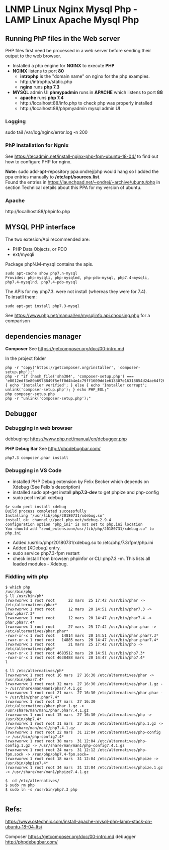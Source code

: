 # LNMP Linux Nginx Mysql Php - LAMP Linux Apache Mysql Php

## Running PhP files in the Web server

PHP files first need be processed in a web server before sending their output to the web browser.  

* Installed a php engine for **NGINX** to execute **PHP**  
* **NGINX** listens to port **80**
  * **introphp** is the "domain name" on nginx for the php examples.
  * http://introphp/static.php
  * **nginx** runs **php 7.3**
* **MYSQL** admin UI **phmypadmin** runs in **APACHE** which listens to port **88**  
  * **apache** runs **php 7.4**
  * http://localhost:88/info.php to check php was properly installed
  * http://localhost:88/phpmyadmin mysql admin UI


### Logging
sudo tail /var/log/nginx/error.log -n 200

### PhP installation for Ngnix 
See https://tecadmin.net/install-nginx-php-fpm-ubuntu-18-04/ to find out how to configure PHP for nginx.

**Note:**
sudo add-apt-repository ppa:ondrej/php would hang so I added the ppa entries manually to **/etc/apt/sources.list**.  
Found the entries in https://launchpad.net/~ondrej/+archive/ubuntu/php in section Technical details about this PPA for my version of ubuntu.

### Apache

http://localhost:88/phpinfo.php  

## MYSQL PHP interface

The two extesion/Api recommended are:
* PHP Data Objects, or PDO
* ext/mysqli

Package phpN.M-mysql contains the apis.  
```
sudo apt-cache show php7.n-mysql
Provides: php-mysqli, php-mysqlnd, php-pdo-mysql, php7.4-mysqli, php7.4-mysqlnd, php7.4-pdo-mysql
```
The APIs for my php7.3. were not install (whereas they were for 7.4).  
To insatll them:
```
sudo apt-get install php7.3-mysql
```

See https://www.php.net/manual/en/mysqlinfo.api.choosing.php  for a comparison


## dependencies manager

**Composer**
See https://getcomposer.org/doc/00-intro.md  

In the project folder

```
php -r "copy('https://getcomposer.org/installer', 'composer-setup.php');"
php -r "if (hash_file('sha384', 'composer-setup.php') === 'e0012edf3e80b6978849f5eff0d4b4e4c79ff1609dd1e613307e16318854d24ae64f26d17af3ef0bf7cfb710ca74755a') { echo 'Installer verified'; } else { echo 'Installer corrupt'; unlink('composer-setup.php'); } echo PHP_EOL;"
php composer-setup.php
php -r "unlink('composer-setup.php');"
```

## Debugger

### Debugging in web browser
debbuging: https://www.php.net/manual/en/debugger.php  

**PHP Debug Bar**
See http://phpdebugbar.com/

```
php7.3 composer.phar install
```

### Debugging in VS Code

* installed PHP Debug extension by Felix Becker which depends on Xdebug (See Felix's description)
* installed sudo apt-get install **php7.3-dev** to get phpize and php-config
* sudo pecl install xdebug
```
$> sudo pecl install xdebug
Build process completed successfully
Installing '/usr/lib/php/20180731/xdebug.so'
install ok: channel://pecl.php.net/xdebug-2.9.4
configuration option "php_ini" is not set to php.ini location
You should add "zend_extension=/usr/lib/php/20180731/xdebug.so" to php.ini
```
* Added /usr/lib/php/20180731/xdebug.so to /etc/php/7.3/fpm/php.ini 
* Added [XDebug] entry.
* sudo service php7.3-fpm restart
* check install from browser: phpinfor or CLI php7.3 -m. This lists all loaded modules - Xdebug.

### Fiddling with php
```
$ which php
/usr/bin/php
$ ll /usr/bin/ph*
lrwxrwxrwx 1 root root      22 mars  25 17:42 /usr/bin/phar -> /etc/alternatives/phar*
lrwxrwxrwx 1 root root      12 mars  20 14:51 /usr/bin/phar7.3 -> phar.phar7.3*
lrwxrwxrwx 1 root root      12 mars  20 14:47 /usr/bin/phar7.4 -> phar.phar7.4*
lrwxrwxrwx 1 root root      27 mars  25 17:42 /usr/bin/phar.phar -> /etc/alternatives/phar.phar*
-rwxr-xr-x 1 root root   14814 mars  20 14:51 /usr/bin/phar.phar7.3*
-rwxr-xr-x 1 root root   14885 mars  20 14:47 /usr/bin/phar.phar7.4*
lrwxrwxrwx 1 root root      21 mars  25 17:42 /usr/bin/php -> /etc/alternatives/php*
-rwxr-xr-x 1 root root 4683512 mars  20 14:51 /usr/bin/php7.3*
-rwxr-xr-x 1 root root 4638488 mars  20 14:47 /usr/bin/php7.4*
l

$ ll /etc/alternatives/ph*
lrwxrwxrwx 1 root root 16 mars  27 16:30 /etc/alternatives/phar -> /usr/bin/phar7.4*
lrwxrwxrwx 1 root root 32 mars  27 16:30 /etc/alternatives/phar.1.gz -> /usr/share/man/man1/phar7.4.1.gz
lrwxrwxrwx 1 root root 21 mars  27 16:30 /etc/alternatives/phar.phar -> /usr/bin/phar.phar7.4*
lrwxrwxrwx 1 root root 37 mars  27 16:30 /etc/alternatives/phar.phar.1.gz -> /usr/share/man/man1/phar.phar7.4.1.gz
lrwxrwxrwx 1 root root 15 mars  27 16:30 /etc/alternatives/php -> /usr/bin/php7.4*
lrwxrwxrwx 1 root root 31 mars  27 16:30 /etc/alternatives/php.1.gz -> /usr/share/man/man1/php7.4.1.gz
lrwxrwxrwx 1 root root 22 mars  31 12:04 /etc/alternatives/php-config -> /usr/bin/php-config7.4*
lrwxrwxrwx 1 root root 38 mars  31 12:04 /etc/alternatives/php-config.1.gz -> /usr/share/man/man1/php-config7.4.1.gz
lrwxrwxrwx 1 root root 24 mars  31 12:12 /etc/alternatives/php-fpm.sock -> /run/php/php7.4-fpm.sock=
lrwxrwxrwx 1 root root 18 mars  31 12:04 /etc/alternatives/phpize -> /usr/bin/phpize7.4*
lrwxrwxrwx 1 root root 34 mars  31 12:04 /etc/alternatives/phpize.1.gz -> /usr/share/man/man1/phpize7.4.1.gz

$  cd /etc/alternatives/
$ sudo rm php
$ sudo ln -s /usr/bin/php7.3 php


```


## Refs:
https://www.ostechnix.com/install-apache-mysql-php-lamp-stack-on-ubuntu-18-04-lts/

Composer https://getcomposer.org/doc/00-intro.md
debugger http://phpdebugbar.com/

